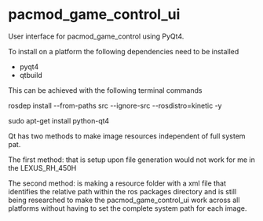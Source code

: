 # pacmod_game_control_ui
User interface for pacmod_game_control using PyQt4.

To install on a platform the following dependencies need to be installed
- pyqt4 
- qtbuild

This can be achieved with the following terminal commands 

rosdep install --from-paths src --ignore-src --rosdistro=kinetic -y

sudo apt-get install python-qt4

Qt has two methods to make image resources independent of full system pat.

The first method:
that is setup upon file generation would not work for me in the LEXUS_RH_450H 

The second method:
is making a resource folder with a xml file that identifies the relative path within the ros packages directory and is still being researched to make the pacmod_game_control_ui work across all platforms without having to set the complete system path for each image.

